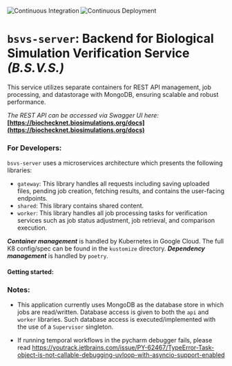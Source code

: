 ![Continuous Integration](https://github.com/biosimulators/bsvs-server/actions/workflows/integrate.yml/badge.svg)
![Continuous Deployment](https://github.com/biosimulators/bsvs-server/actions/workflows/deploy.yml/badge.svg)

# **`bsvs-server`: Backend for Biological Simulation Verification Service _(B.S.V.S.)_**

This service utilizes separate containers for REST API management, job processing, and datastorage with MongoDB, ensuring scalable and robust performance.

_The REST API can be accessed via Swagger UI here:_ **[https://biochecknet.biosimulations.org/docs](https://biochecknet.biosimulations.org/docs)**

### **For Developers:**

`bsvs-server` uses a microservices architecture which presents the following libraries:

- `gateway`: This library handles all requests including saving uploaded files, pending job creation, fetching results, and contains the user-facing endpoints.
- `shared`: This library contains shared content.
- `worker`: This library handles all job processing tasks for verification services such as job status adjustment, job retrieval, and comparison execution.

**_Container management_** is handled by Kubernetes in Google Cloud. The full K8 config/spec can be found in the `kustomize` directory. **_Dependency management_** is handled by `poetry`.

#### Getting started:


### Notes:
- This application currently uses MongoDB as the database store in which jobs are read/written. Database access is given to both the `api` and `worker` libraries. Such database access is 
executed/implemented with the use of a `Supervisor` singleton.

- If running temporal workflows in the pycharm debugger fails, please read https://youtrack.jetbrains.com/issue/PY-62467/TypeError-Task-object-is-not-callable-debugging-uvloop-with-asyncio-support-enabled